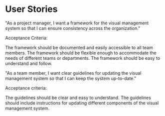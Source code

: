 # User Stories
"As a project manager, I want a framework for the visual management system so that I can ensure consistency across the organization."

Acceptance Criteria:

The framework should be documented and easily accessible to all team members.
The framework should be flexible enough to accommodate the needs of different teams or departments.
The framework should be easy to understand and follow.

"As a team member, I want clear guidelines for updating the visual management system so that I can keep the system up-to-date."

Acceptance criteria:

The guidelines should be clear and easy to understand.
The guidelines should include instructions for updating different components of the visual management system.